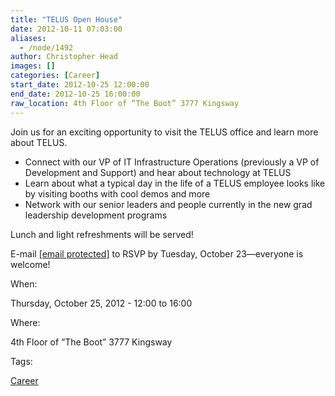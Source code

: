 ```yaml
---
title: "TELUS Open House"
date: 2012-10-11 07:03:00
aliases:
  - /node/1492
author: Christopher Head
images: []
categories: [Career]
start_date: 2012-10-25 12:00:00
end_date: 2012-10-25 16:00:00
raw_location: 4th Floor of “The Boot” 3777 Kingsway
---
```


Join us for an exciting opportunity to visit the TELUS office and learn more about TELUS.

*   Connect with our VP of IT Infrastructure Operations (previously a VP of Development and Support) and hear about technology at TELUS
*   Learn about what a typical day in the life of a TELUS employee looks like by visiting booths with cool demos and more
*   Network with our senior leaders and people currently in the new grad leadership development programs

Lunch and light refreshments will be served!

E-mail [\[email protected\]](/cdn-cgi/l/email-protection#5a0e161e0a083f39282f332e373f342e1a2e3f362f2974393537) to RSVP by Tuesday, October 23—everyone is welcome!

When: 

Thursday, October 25, 2012 - 12:00 to 16:00

Where: 

4th Floor of “The Boot” 3777 Kingsway

Tags: 

[Career](/career)
